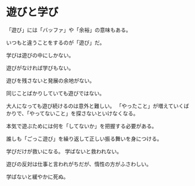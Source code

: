 # 遊びと学び

「遊び」には「バッファ」や「余裕」の意味もある。

いつもと違うことをするのが「遊び」だ。

学びは遊びの中にしかない。

遊びがなければ学びもない。

遊びを残さないと発展の余地がない。

同じことばかりしていても遊びではない。

大人になっても遊び続けるのは意外と難しい。
「やったこと」が増えていくばかりで、「やってないこと」を探さないといけなくなる。

本気で遊ぶためには何を「してないか」を把握する必要がある。

誰しも「ごっこ遊び」を繰り返して正しい振る舞いを身につける。

学びだけが救いになる。
学ばないと救われない。

遊びの反対は仕事と言われがちだが、惰性の方がふさわしい。

学ばないと緩やかに死ぬ。
